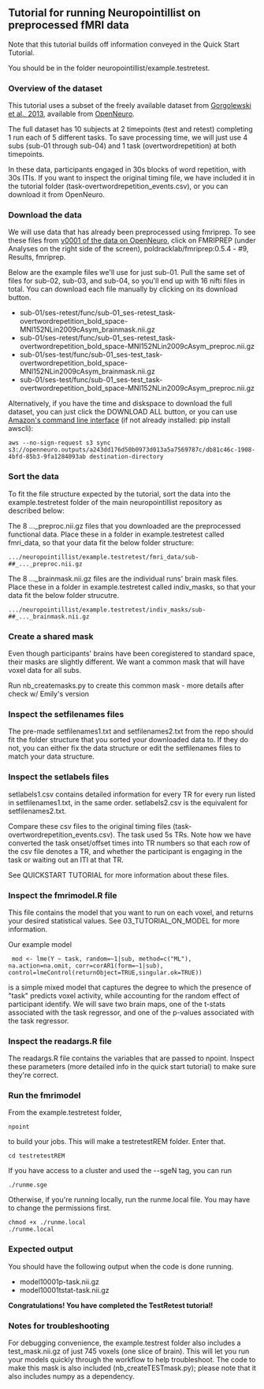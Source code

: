 ## Tutorial for running Neuropointillist on preprocessed fMRI data

Note that this tutorial builds off information conveyed in the Quick Start Tutorial.

You should be in the folder neuropointillist/example.testretest.

### Overview of the dataset

This tutorial uses a subset of the freely available dataset from [Gorgolewski et al., 2013](https://www.ncbi.nlm.nih.gov/pmc/articles/PMC3641991/), available from [OpenNeuro](https://openneuro.org/datasets/ds000114/versions/00001).  

The full dataset has 10 subjects at 2 timepoints (test and retest) completing 1 run each of 5 different tasks. To save processing time, we will just use 4 subs (sub-01 through sub-04) and 1 task (overtwordrepetition) at both timepoints.

In these data, participants engaged in 30s blocks of word repetition, with 30s ITIs. If you want to inspect the original timing file, we have included it in the tutorial folder (task-overtwordrepetition_events.csv), or you can download it from OpenNeuro.

### Download the data

We will use data that has already been preprocessed using fmriprep. To see these files from [v0001 of the data on OpenNeuro](https://openneuro.org/datasets/ds000114/versions/00001), click on FMRIPREP (under Analyses on the right side of the screen), poldracklab/fmriprep:0.5.4 - #9, Results, fmriprep.

Below are the example files we'll use for just sub-01. Pull the same set of files for sub-02, sub-03, and sub-04, so you'll end up with 16 nifti files in total. You can download each file manually by clicking on its download button.
* sub-01/ses-retest/func/sub-01_ses-retest_task-overtwordrepetition_bold_space-MNI152NLin2009cAsym_brainmask.nii.gz
* sub-01/ses-retest/func/sub-01_ses-retest_task-overtwordrepetition_bold_space-MNI152NLin2009cAsym_preproc.nii.gz
* sub-01/ses-test/func/sub-01_ses-test_task-overtwordrepetition_bold_space-MNI152NLin2009cAsym_brainmask.nii.gz
* sub-01/ses-test/func/sub-01_ses-test_task-overtwordrepetition_bold_space-MNI152NLin2009cAsym_preproc.nii.gz

Alternatively, if you have the time and diskspace to download the full dataset, you can just click the DOWNLOAD ALL button, or you can use [Amazon's command line interface](https://aws.amazon.com/cli/) (if not already installed: pip install awscli):

`aws --no-sign-request s3 sync s3://openneuro.outputs/a243dd176d50b0973d013a5a7569787c/db81c46c-1908-4bfd-85b3-9fa1284093ab destination-directory`

### Sort the data

To fit the file structure expected by the tutorial, sort the data into the example.testretest folder of the main neuropointillist repository as described below:

The 8 ..._preproc.nii.gz files that you downloaded are the preprocessed functional data. Place these in a folder in example.testretest called fmri_data, so that your data fit the below folder structure:

    .../neuropointillist/example.testretest/fmri_data/sub-##_..._preproc.nii.gz

The 8 ..._brainmask.nii.gz files are the individual runs' brain mask files. Place these in a folder in example.testretest called indiv_masks, so that your data fit the below folder strucutre.

    .../neuropointillist/example.testretest/indiv_masks/sub-##_..._brainmask.nii.gz

### Create a shared mask

Even though participants' brains have been coregistered to standard space, their masks are slightly different. We want a common mask that will have voxel data for all subs.

Run nb_createmasks.py to create this common mask - more details after check w/ Emily's version

### Inspect the setfilenames files

The pre-made setfilenames1.txt and setfilenames2.txt from the repo should fit the folder structure that you sorted your downloaded data to. If they do not, you can either fix the data structure or edit the setfilenames files to match your data structure.

### Inspect the setlabels files

setlabels1.csv contains detailed information for every TR for every run listed in setfilenames1.txt, in the same order. setlabels2.csv is the equivalent for setfilenames2.txt.

Compare these csv files to the original timing files (task-overtwordrepetition_events.csv). The task used 5s TRs. Note how we have converted the task onset/offset times into TR numbers so that each row of the csv file denotes a TR, and whether the participant is engaging in the task or waiting out an ITI at that TR.

See QUICKSTART TUTORIAL for more information about these files.

### Inspect the fmrimodel.R file

This file contains the model that you want to run on each voxel, and returns your desired statistical values. See 03_TUTORIAL_ON_MODEL for more information.

Our example model

` mod <- lme(Y ~ task, random=~1|sub, method=c("ML"), na.action=na.omit, corr=corAR1(form=~1|sub), control=lmeControl(returnObject=TRUE,singular.ok=TRUE))`

is a simple mixed model that captures the degree to which the presence of "task" predicts voxel activity, while accounting for the random effect of participant identify. We will save two brain maps, one of the t-stats associated with the task regressor, and one of the p-values associated with the task regressor.

### Inspect the readargs.R file

The readargs.R file contains the variables that are passed to npoint. Inspect these parameters (more detailed info in the quick start tutorial) to make sure they're correct.

### Run the fmrimodel

From the example.testretest folder,

`npoint`

to build your jobs. This will make a testretestREM folder. Enter that.

`cd testretestREM`

If you have access to a cluster and used the --sgeN tag, you can run

`./runme.sge`

Otherwise, if you're running locally, run the runme.local file. You may have to change the permissions first.

```
chmod +x ./runme.local
./runme.local
```

### Expected output

You should have the following output when the code is done running.
* model10001p-task.nii.gz
* model10001tstat-task.nii.gz

**Congratulations! You have completed the TestRetest tutorial!**

### Notes for troubleshooting

For debugging convenience, the example.testrest folder also includes a test_mask.nii.gz of just 745 voxels (one slice of brain). This will let you run your models quickly through the workflow to help troubleshoot. The code to make this mask is also included (nb_createTESTmask.py); please note that it also includes numpy as a dependency.
